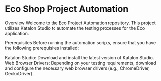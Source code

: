 # Eco Shop Project Automation

Overview Welcome to the Eco Project Automation repository. This project utilizes Katalon Studio to automate the testing processes for the Eco application.

Prerequisites Before running the automation scripts, ensure that you have the following prerequisites installed:

Katalon Studio: Download and install the latest version of Katalon Studio. Web Browser Drivers: Depending on your testing requirements, download and configure the necessary web browser drivers (e.g., ChromeDriver, GeckoDriver).